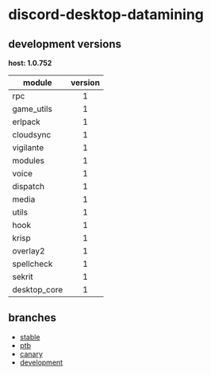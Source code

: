 # discord-desktop-datamining

## development versions

**host: 1.0.752**

| module | version |
| ------ | :-----: |
| rpc | 1 |
| game_utils | 1 |
| erlpack | 1 |
| cloudsync | 1 |
| vigilante | 1 |
| modules | 1 |
| voice | 1 |
| dispatch | 1 |
| media | 1 |
| utils | 1 |
| hook | 1 |
| krisp | 1 |
| overlay2 | 1 |
| spellcheck | 1 |
| sekrit | 1 |
| desktop_core | 1 |

## branches

- [stable](https://github.com/OpenAsar/discord-desktop-datamining/tree/stable)
- [ptb](https://github.com/OpenAsar/discord-desktop-datamining/tree/ptb)
- [canary](https://github.com/OpenAsar/discord-desktop-datamining/tree/canary)
- [development](https://github.com/OpenAsar/discord-desktop-datamining/tree/development)